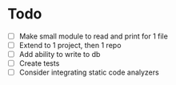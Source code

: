 # Todo

- [ ] Make small module to read and print for 1 file
- [ ] Extend to 1 project, then 1 repo
- [ ] Add ability to write to db
- [ ] Create tests
- [ ] Consider integrating static code analyzers
